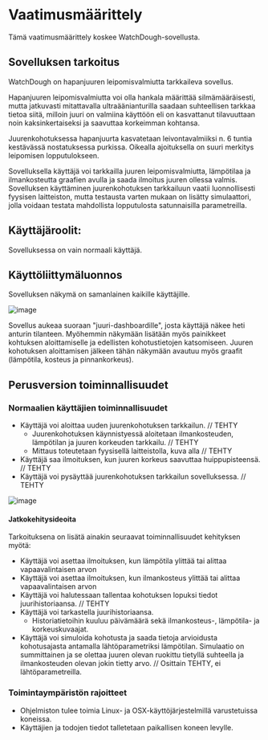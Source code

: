 # Vaatimusmäärittely
Tämä vaatimusmäärittely koskee WatchDough-sovellusta.

## Sovelluksen tarkoitus

WatchDough on hapanjuuren leipomisvalmiutta tarkkaileva sovellus.

Hapanjuuren leipomisvalmiutta voi olla hankala määrittää silmämääräisesti, mutta jatkuvasti mitattavalla ultraäänianturilla saadaan suhteellisen tarkkaa tietoa siitä, milloin juuri on valmiina käyttöön eli on kasvattanut tilavuuttaan noin kaksinkertaiseksi ja saavuttaa korkeimman kohtansa. 

Juurenkohotuksessa hapanjuurta kasvatetaan leivontavalmiiksi n. 6 tuntia kestävässä nostatuksessa purkissa. Oikealla ajoituksella on suuri merkitys leipomisen lopputulokseen.

Sovelluksella käyttäjä voi tarkkailla juuren leipomisvalmiutta, lämpötilaa ja ilmankosteutta graafien avulla ja saada ilmoitus juuren ollessa valmis. Sovelluksen käyttäminen juurenkohotuksen tarkkailuun vaatii luonnollisesti fyysisen laitteiston, mutta testausta varten mukaan on lisätty simulaattori, jolla voidaan testata mahdollista lopputulosta satunnaisilla parametreilla.

## Käyttäjäroolit:

 Sovelluksessa on vain normaali käyttäjä.

## Käyttöliittymäluonnos

Sovelluksen näkymä on samanlainen kaikille käyttäjille.

![image](https://user-images.githubusercontent.com/80920371/113039769-b9077280-91a0-11eb-81e3-e99f24eadb49.png)

Sovellus aukeaa suoraan "juuri-dashboardille", josta käyttäjä näkee heti anturin tilanteen. Myöhemmin näkymään lisätään myös painikkeet kohtuksen aloittamiselle ja edellisten kohotustietojen katsomiseen. Juuren kohotuksen aloittamisen jälkeen tähän näkymään avautuu myös graafit (lämpötila, kosteus ja pinnankorkeus).

## Perusversion toiminnallisuudet

### Normaalien käyttäjien toiminnallisuudet

- Käyttäjä voi aloittaa uuden juurenkohotuksen tarkkailun. // TEHTY
    - Juurenkohotuksen käynnistyessä aloitetaan ilmankosteuden, lämpötilan ja juuren korkeuden tarkkailu. // TEHTY
    - Mittaus toteutetaan fyysisellä laitteistolla, kuva alla // TEHTY
- Käyttäjä saa ilmoituksen, kun juuren korkeus saavuttaa huippupisteensä. // TEHTY
- Käyttäjä voi pysäyttää juurenkohotuksen tarkkailun sovelluksessa. // TEHTY

![image](https://user-images.githubusercontent.com/80920371/118409359-bac6c000-b692-11eb-8f20-65ec7895d66b.png)


#### **Jatkokehitysideoita**

Tarkoituksena on lisätä ainakin seuraavat toiminnallisuudet kehityksen myötä:

- Käyttäjä voi asettaa ilmoituksen, kun lämpötila ylittää tai alittaa vapaavalintaisen arvon
- Käyttäjä voi asettaa ilmoituksen, kun ilmankosteus ylittää tai alittaa vapaavalintaisen arvon
- Käyttäjä voi halutessaan tallentaa kohotuksen lopuksi tiedot juurihistoriaansa. // TEHTY
- Käyttäjä voi tarkastella juurihistoriaansa.
    - Historiatietoihin kuuluu päivämäärä sekä ilmankosteus-, lämpötila- ja korkeuskuvaajat.
- Käyttäjä voi simuloida kohotusta ja saada tietoja arvioidusta kohotusajasta antamalla lähtöparametriksi lämpötilan. Simulaatio on summittainen ja se olettaa juuren olevan ruokittu tietyllä suhteella ja ilmankosteuden olevan jokin tietty arvo. // Osittain TEHTY, ei lähtöparametreilla.

### Toimintaympäristön rajoitteet
- Ohjelmiston tulee toimia Linux- ja OSX-käyttöjärjestelmillä varustetuissa koneissa.
- Käyttäjien ja todojen tiedot talletetaan paikallisen koneen levylle.
